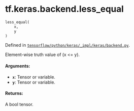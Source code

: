 <div itemscope itemtype="http://developers.google.com/ReferenceObject">
<meta itemprop="name" content="tf.keras.backend.less_equal" />
</div>

# tf.keras.backend.less_equal

``` python
less_equal(
    x,
    y
)
```



Defined in [`tensorflow/python/keras/_impl/keras/backend.py`](https://www.tensorflow.org/code/tensorflow/python/keras/_impl/keras/backend.py).

Element-wise truth value of (x <= y).

#### Arguments:

* <b>`x`</b>: Tensor or variable.
* <b>`y`</b>: Tensor or variable.


#### Returns:

A bool tensor.